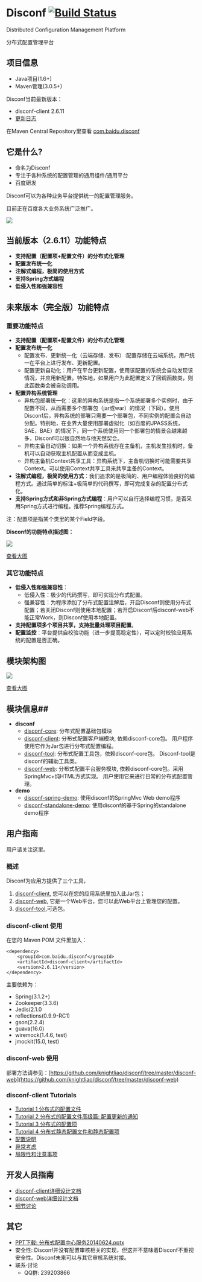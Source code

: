 Disconf  [![Build Status](https://travis-ci.org/knightliao/disconf.svg?branch=master)](https://travis-ci.org/knightliao/disconf)
=======

Distributed Configuration Management Platform 

分布式配置管理平台

## 项目信息 ##

- Java项目(1.6+)
- Maven管理(3.0.5+)

Disconf当前最新版本：

- disconf-client 2.6.11
- [更新日志](https://github.com/knightliao/disconf/wiki/updates) 

在Maven Central Repository里查看 [com.baidu.disconf](http://search.maven.org/#search%7Cga%7C1%7Cg%3A%22com.baidu.disconf%22 )

## 它是什么? ##

- 命名为Disconf
- 专注于各种系统的配置管理的通用组件/通用平台
- 百度研发

Disconf可以为各种业务平台提供统一的配置管理服务。

目前正在百度各大业务系统广泛推广。

![](http://ww3.sinaimg.cn/bmiddle/60c9620fgw1eidaxpqdy3j20pr0jrgno.jpg)

## 当前版本（2.6.11）功能特点 ##

- **支持配置（配置项+配置文件）的分布式化管理**
- **配置发布统一化**
- **注解式编程，极简的使用方式**
- **支持Spring方式编程**
- **低侵入性和强兼容性**

## 未来版本（完全版）功能特点 ##

### 重要功能特点 ###

- **支持配置（配置项+配置文件）的分布式化管理**
- **配置发布统一化**
    - 配置发布、更新统一化（云端存储、发布）:配置存储在云端系统，用户统一在平台上进行发布、更新配置。
    - 配置更新自动化：用户在平台更新配置，使用该配置的系统会自动发现该情况，并应用新配置。特殊地，如果用户为此配置定义了回调函数类，则此函数类会被自动调用。
- **配置异构系统管理**
    - 异构包部署统一化：这里的异构系统是指一个系统部署多个实例时，由于配置不同，从而需要多个部署包（jar或war）的情况（下同）。使用Disconf后，异构系统的部署只需要一个部署包，不同实例的配置会自动分配。特别地，在业界大量使用部署虚拟化（如百度的JPASS系统，SAE，BAE）的情况下，同一个系统使用同一个部署包的情景会越来越多，Disconf可以很自然地与他天然契合。
    - 异构主备自动切换：如果一个异构系统存在主备机，主机发生挂机时，备机可以自动获取主机配置从而变成主机。
    - 异构主备机Context共享工具：异构系统下，主备机切换时可能需要共享Context。可以使用Context共享工具来共享主备的Context。
- **注解式编程，极简的使用方式**：我们追求的是极简的、用户编程体验良好的编程方式。通过简单的标注+极简单的代码撰写，即可完成复杂的配置分布式化。
- **支持Spring方式和非Spring方式编程**：用户可以自行选择编程习惯，是否采用Spring方式进行编程。推荐Spring编程方式。

注：配置项是指某个类里的某个Field字段。

**Disconf的功能特点描述图：**

![](http://ww1.sinaimg.cn/bmiddle/60c9620fgw1ehi7wwkdtoj20nw0fz0uh.jpg)

[查看大图](http://ww1.sinaimg.cn/mw1024/60c9620fgw1ehi7wwkdtoj20nw0fz0uh.jpg)

### 其它功能特点 ###

- **低侵入性和强兼容性**：
	- 低侵入性：极少的代码撰写，即可实现分布式配置。	
	- 强兼容性：为程序添加了分布式配置注解后，开启Disconf则使用分布式配置；若关闭Disconf则使用本地配置；若开启Disconf后disconf-web不能正常Work，则Disconf使用本地配置。
- **支持配置项多个项目共享，支持批量处理项目配置**。
- **配置监控**：平台提供自校验功能（进一步提高稳定性），可以定时校验应用系统的配置是否正确。

## 模块架构图  ##

![](http://ww2.sinaimg.cn/bmiddle/60c9620fgw1ejez1p2o3lj20iq0bd75j.jpg)

[查看大图](http://ww2.sinaimg.cn/mw1024/60c9620fgw1ejez1p2o3lj20iq0bd75j.jpg)

## 模块信息##

- **disconf**
	- [disconf-core](https://github.com/knightliao/disconf/tree/master/disconf-core): 分布式配置基础包模块
	- [disconf-client](https://github.com/knightliao/disconf/tree/master/disconf-client): 分布式配置客户端模块, 依赖disconf-core包。 用户程序使用它作为Jar包进行分布式配置编程。
	- [disconf-tool](https://github.com/knightliao/disconf/tree/master/disconf-tool): 分布式配置工具包，依赖disconf-core包。 Disconf-tool是disconf的辅助工具类。
	- [disconf-web](https://github.com/knightliao/disconf/tree/master/disconf-web): 分布式配置平台服务模块, 依赖disconf-core包。采用SpringMvc+纯HTML方式实现。
	用户使用它来进行日常的分布式配置管理。
- **demo**
	- [disconf-spring-demo](https://github.com/knightliao/disconf/tree/master/disconf-demos/disconf-spring-demo): 使用disconf的SpringMvc Web demo程序
	- [disconf-standalone-demo](https://github.com/knightliao/disconf/tree/master/disconf-demos/disconf-standalone-demo): 使用disconf的基于Spring的standalone demo程序
	
## 用户指南 ##

用户请关注这里。

### 概述 ###

Disconf为应用方提供了三个工具，

1.  [disconf-client](https://github.com/knightliao/disconf/tree/master/disconf-client), 您可以在您的应用系统里加入此Jar包；
2.  [disconf-web](https://github.com/knightliao/disconf/tree/master/disconf-web), 它是一个Web平台，您可以此Web平台上管理您的配置。
3. [disconf-tool](https://github.com/knightliao/disconf/tree/master/disconf-tool),可选包。

### disconf-client 使用 ###

在您的 Maven POM 文件里加入：

    <dependency>
        <groupId>com.baidu.disconf</groupId>
        <artifactId>disconf-client</artifactId>
        <version>2.6.11</version>
    </dependency>

主要依赖为：

- Spring(3.1.2+)
- Zookeeper(3.3.6)
- Jedis(2.1.0
- reflections(0.9.9-RC1)
- gson(2.2.4)
- guava(16.0)
- wiremock(1.4.6, test)
- jmockit(15.0, test)

### disconf-web 使用 ###

部署方法请参见：[https://github.com/knightliao/disconf/tree/master/disconf-web](https://github.com/knightliao/disconf/tree/master/disconf-web)

### disconf-client Tutorials ###

- [Tutorial 1 分布式的配置文件](https://github.com/knightliao/disconf/wiki/Tutorial1)
- [Tutorial 2 分布式的配置文件高级篇: 配置更新的通知](https://github.com/knightliao/disconf/wiki/Tutorial2)
- [Tutorial 3 分布式的配置项](https://github.com/knightliao/disconf/wiki/Tutorial3)
- [Tutorial 4 分布式静态配置文件和静态配置项](https://github.com/knightliao/disconf/wiki/Tutorial4)
- [配置说明](https://github.com/knightliao/disconf/wiki/%E9%85%8D%E7%BD%AE%E8%AF%B4%E6%98%8E)
- [异常考虑](https://github.com/knightliao/disconf/wiki/%E5%BC%82%E5%B8%B8%E8%80%83%E8%99%91)
- [局限性和注意事项](https://github.com/knightliao/disconf/wiki/%E5%B1%80%E9%99%90%E6%80%A7%E5%92%8C%E6%B3%A8%E6%84%8F%E4%BA%8B%E9%A1%B9)

## 开发人员指南 ##

- [disconf-client详细设计文档](https://github.com/knightliao/disconf/wiki/disconf-client%E8%AF%A6%E7%BB%86%E8%AE%BE%E8%AE%A1%E6%96%87%E6%A1%A3)
- [disconf-web详细设计文档](https://github.com/knightliao/disconf/wiki/disconf-web%E8%AF%A6%E7%BB%86%E8%AE%BE%E8%AE%A1%E6%96%87%E6%A1%A3)
- [细节讨论](https://github.com/knightliao/disconf/wiki/%E7%BB%86%E8%8A%82%E8%AE%A8%E8%AE%BA)

## 其它 ##

- [PPT下载: 分布式配置中心服务20140624.pptx](https://github.com/knightliao/disconf/wiki/%E5%88%86%E5%B8%83%E5%BC%8F%E9%85%8D%E7%BD%AE%E4%B8%AD%E5%BF%83%E6%9C%8D%E5%8A%A120140624.pptx)
- 安全性: Disconf并没有配置审核相关的实现，但这并不意味着Disconf不重视安全性。Disconf未来可以与其它审核系统对接。
- 联系·讨论
	- QQ群: 239203866 
